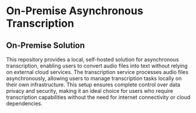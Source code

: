 # On-Premise Asynchronous Transcription

## On-Premise Solution
This repository provides a local, self-hosted solution for asynchronous transcription, enabling users to convert audio files into text without relying on external cloud services. The transcription service processes audio files asynchronously, allowing users to manage transcription tasks locally on their own infrastructure. This setup ensures complete control over data privacy and security, making it an ideal choice for users who require transcription capabilities without the need for internet connectivity or cloud dependencies.
